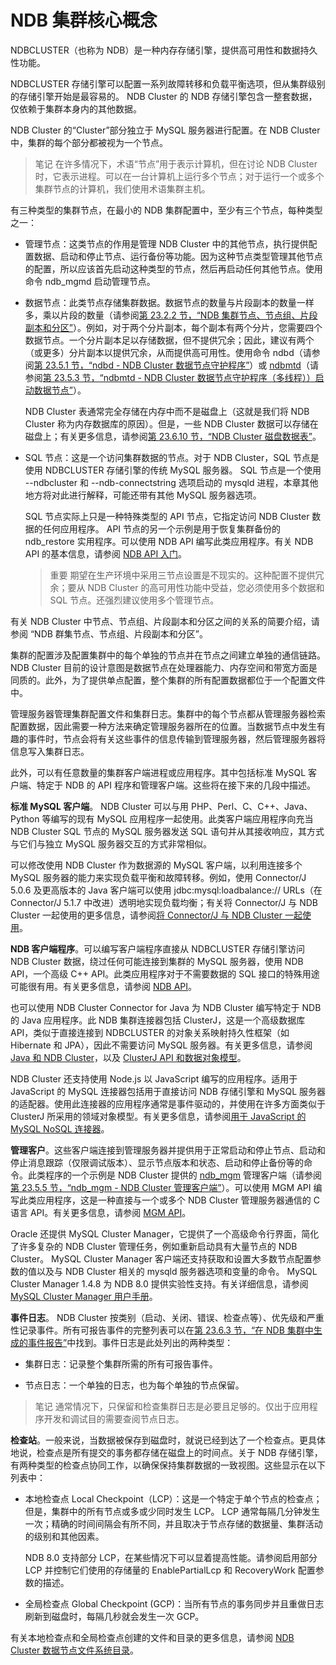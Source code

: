 # NDB 集群核心概念

NDBCLUSTER（也称为 NDB）是一种内存存储引擎，提供高可用性和数据持久性功能。

NDBCLUSTER 存储引擎可以配置一系列故障转移和负载平衡选项，但从集群级别的存储引擎开始是最容易的。 NDB Cluster 的 NDB 存储引擎包含一整套数据，仅依赖于集群本身内的其他数据。

NDB Cluster 的“Cluster”部分独立于 MySQL 服务器进行配置。在 NDB Cluster 中，集群的每个部分都被视为一个节点。

> 笔记
在许多情况下，术语“节点”用于表示计算机，但在讨论 NDB Cluster 时，它表示进程。可以在一台计算机上运行多个节点；对于运行一个或多个集群节点的计算机，我们使用术语集群主机。

有三种类型的集群节点，在最小的 NDB 集群配置中，至少有三个节点，每种类型之一：

- 管理节点：这类节点的作用是管理 NDB Cluster 中的其他节点，执行提供配置数据、启动和停止节点、运行备份等功能。因为这种节点类型管理其他节点的配置，所以应该首先启动这种类型的节点，然后再启动任何其他节点。使用命令 ndb_mgmd 启动管理节点。

- 数据节点：此类节点存储集群数据。数据节点的数量与片段副本的数量一样多，乘以片段的数量（请参阅[第 23.2.2 节，“NDB 集群节点、节点组、片段副本和分区”](https://dev.mysql.com/doc/refman/8.0/en/mysql-cluster-nodes-groups.html)）。例如，对于两个分片副本，每个副本有两个分片，您需要四个数据节点。一个分片副本足以存储数据，但不提供冗余；因此，建议有两个（或更多）分片副本以提供冗余，从而提供高可用性。使用命令 ndbd（请参阅[第 23.5.1 节，“ndbd - NDB Cluster 数据节点守护程序”](https://dev.mysql.com/doc/refman/8.0/en/mysql-cluster-programs-ndbd.html)）或 [ndbmtd](https://dev.mysql.com/doc/refman/8.0/en/mysql-cluster-programs-ndbmtd.html)（请参阅[第 23.5.3 节，“ndbmtd - NDB Cluster 数据节点守护程序（多线程））启动数据节点”](https://dev.mysql.com/doc/refman/8.0/en/mysql-cluster-programs-ndbmtd.html)）。

  NDB Cluster 表通常完全存储在内存中而不是磁盘上（这就是我们将 NDB Cluster 称为内存数据库的原因）。但是，一些 NDB Cluster 数据可以存储在磁盘上；有关更多信息，请参阅[第 23.6.10 节，“NDB Cluster 磁盘数据表”](https://dev.mysql.com/doc/refman/8.0/en/mysql-cluster-disk-data.html)。

- SQL 节点：这是一个访问集群数据的节点。对于 NDB Cluster，SQL 节点是使用 NDBCLUSTER 存储引擎的传统 MySQL 服务器。 SQL 节点是一个使用 --ndbcluster 和 --ndb-connectstring 选项启动的 mysqld 进程，本章其他地方将对此进行解释，可能还带有其他 MySQL 服务器选项。

  SQL 节点实际上只是一种特殊类型的 API 节点，它指定访问 NDB Cluster 数据的任何应用程序。 API 节点的另一个示例是用于恢复集群备份的 ndb_restore 实用程序。可以使用 NDB API 编写此类应用程序。有关 NDB API 的基本信息，请参阅 [NDB API 入门](https://dev.mysql.com/doc/ndbapi/en/ndb-getting-started.html)。

  > 重要
  期望在生产环境中采用三节点设置是不现实的。这种配置不提供冗余；要从 NDB Cluster 的高可用性功能中受益，您必须使用多个数据和 SQL 节点。还强烈建议使用多个管理节点。

有关 NDB Cluster 中节点、节点组、片段副本和分区之间的关系的简要介绍，请参阅 “NDB 群集节点、节点组、片段副本和分区”。

集群的配置涉及配置集群中的每个单独的节点并在节点之间建立单独的通信链路。 NDB Cluster 目前的设计意图是数据节点在处理器能力、内存空间和带宽方面是同质的。此外，为了提供单点配置，整个集群的所有配置数据都位于一个配置文件中。

管理服务器管理集群配置文件和集群日志。集群中的每个节点都从管理服务器检索配置数据，因此需要一种方法来确定管理服务器所在的位置。当数据节点中发生有趣的事件时，节点会将有关这些事件的信息传输到管理服务器，然后管理服务器将信息写入集群日志。

此外，可以有任意数量的集群客户端进程或应用程序。其中包括标准 MySQL 客户端、特定于 NDB 的 API 程序和管理客户端。这些将在接下来的几段中描述。

**标准 MySQL 客户端**。 NDB Cluster 可以与用 PHP、Perl、C、C++、Java、Python 等编写的现有 MySQL 应用程序一起使用。此类客户端应用程序向充当 NDB Cluster SQL 节点的 MySQL 服务器发送 SQL 语句并从其接收响应，其方式与它们与独立 MySQL 服务器交互的方式非常相似。

可以修改使用 NDB Cluster 作为数据源的 MySQL 客户端，以利用连接多个 MySQL 服务器的能力来实现负载平衡和故障转移。例如，使用 Connector/J 5.0.6 及更高版本的 Java 客户端可以使用 jdbc:mysql:loadbalance:// URLs（在 Connector/J 5.1.7 中改进）透明地实现负载均衡；有关将 Connector/J 与 NDB Cluster 一起使用的更多信息，请参阅[将 Connector/J 与 NDB Cluster 一起使用](https://dev.mysql.com/doc/ndbapi/en/mccj-using-connectorj.html)。

**NDB 客户端程序**。可以编写客户端程序直接从 NDBCLUSTER 存储引擎访问 NDB Cluster 数据，绕过任何可能连接到集群的 MySQL 服务器，使用 NDB API，一个高级 C++ API。此类应用程序对于不需要数据的 SQL 接口的特殊用途可能很有用。有关更多信息，请参阅 [NDB API](https://dev.mysql.com/doc/ndbapi/en/ndbapi.html)。

也可以使用 NDB Cluster Connector for Java 为 NDB Cluster 编写特定于 NDB 的 Java 应用程序。此 NDB 集群连接器包括 ClusterJ，这是一个高级数据库 API，类似于直接连接到 NDBCLUSTER 的对象关系映射持久性框架（如 Hibernate 和 JPA），因此不需要访问 MySQL 服务器。有关更多信息，请参阅 [Java 和 NDB Cluster](https://dev.mysql.com/doc/ndbapi/en/mccj-overview-java.html)，以及 [ClusterJ API 和数据对象模型](https://dev.mysql.com/doc/ndbapi/en/mccj-overview-clusterj-object-models.html)。

NDB Cluster 还支持使用 Node.js 以 JavaScript 编写的应用程序。适用于 JavaScript 的 MySQL 连接器包括用于直接访问 NDB 存储引擎和 MySQL 服务器的适配器。使用此连接器的应用程序通常是事件驱动的，并使用在许多方面类似于 ClusterJ 所采用的领域对象模型。有关更多信息，请参阅[用于 JavaScript 的 MySQL NoSQL 连接器](https://dev.mysql.com/doc/ndbapi/en/ndb-nodejs.html)。

**管理客户**。这些客户端连接到管理服务器并提供用于正常启动和停止节点、启动和停止消息跟踪（仅限调试版本）、显示节点版本和状态、启动和停止备份等的命令。此类程序的一个示例是 NDB Cluster 提供的 [ndb_mgm](https://dev.mysql.com/doc/refman/8.0/en/mysql-cluster-programs-ndb-mgm.html) 管理客户端（请参阅[第 23.5.5 节，“ndb_mgm - NDB Cluster 管理客户端”](https://dev.mysql.com/doc/refman/8.0/en/mysql-cluster-programs-ndb-mgm.html)）。可以使用 MGM API 编写此类应用程序，这是一种直接与一个或多个 NDB Cluster 管理服务器通信的 C 语言 API。有关更多信息，请参阅 [MGM API](https://dev.mysql.com/doc/ndbapi/en/mgm-api.html)。

Oracle 还提供 MySQL Cluster Manager，它提供了一个高级命令行界面，简化了许多复杂的 NDB Cluster 管理任务，例如重新启动具有大量节点的 NDB Cluster。 MySQL Cluster Manager 客户端还支持获取和设置大多数节点配置参数的值以及与 NDB Cluster 相关的 mysqld 服务器选项和变量的命令。 MySQL Cluster Manager 1.4.8 为 NDB 8.0 提供实验性支持。有关详细信息，请参阅 [MySQL Cluster Manager 用户手册](https://dev.mysql.com/doc/mysql-cluster-manager/1.4/en/)。

**事件日志**。 NDB Cluster 按类别（启动、关闭、错误、检查点等）、优先级和严重性记录事件。所有可报告事件的完整列表可以在[第 23.6.3 节，“在 NDB 集群中生成的事件报告”](https://dev.mysql.com/doc/refman/8.0/en/mysql-cluster-event-reports.html)中找到。事件日志是此处列出的两种类型：

- 集群日志：记录整个集群所需的所有可报告事件。

- 节点日志：一个单独的日志，也为每个单独的节点保留。

> 笔记
通常情况下，只保留和检查集群日志是必要且足够的。仅出于应用程序开发和调试目的需要查阅节点日志。

**检查站**。一般来说，当数据被保存到磁盘时，就说已经到达了一个检查点。更具体地说，检查点是所有提交的事务都存储在磁盘上的时间点。关于 NDB 存储引擎，有两种类型的检查点协同工作，以确保保持集群数据的一致视图。这些显示在以下列表中：

- 本地检查点 Local Checkpoint（LCP）：这是一个特定于单个节点的检查点；但是，集群中的所有节点或多或少同时发生 LCP。 LCP 通常每隔几分钟发生一次；精确的时间间隔会有所不同，并且取决于节点存储的数据量、集群活动的级别和其他因素。

  NDB 8.0 支持部分 LCP，在某些情况下可以显着提高性能。请参阅启用部分 LCP 并控制它们使用的存储量的 EnablePartialLcp 和 RecoveryWork 配置参数的描述。

- 全局检查点 Global Checkpoint  (GCP)：当所有节点的事务同步并且重做日志刷新到磁盘时，每隔几秒就会发生一次 GCP。

有关本地检查点和全局检查点创建的文件和目录的更多信息，请参阅 [NDB Cluster 数据节点文件系统目录](https://dev.mysql.com/doc/ndb-internals/en/ndb-internals-ndbd-filesystemdir-files.html)。
